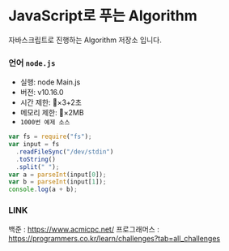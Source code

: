 # JavaScript로 푸는 Algorithm
자바스크립트로 진행하는 Algorithm 저장소 입니다.

### 언어 `node.js`
- 실행: node Main.js
- 버전: v10.16.0
- 시간 제한: ×3+2초
- 메모리 제한: ×2MB
- `1000번 예제 소스`

```javascript
var fs = require("fs");
var input = fs
  .readFileSync("/dev/stdin")
  .toString()
  .split(" ");
var a = parseInt(input[0]);
var b = parseInt(input[1]);
console.log(a + b);
```

### LINK
백준 : <https://www.acmicpc.net/>
프로그래머스 : <https://programmers.co.kr/learn/challenges?tab=all_challenges>
